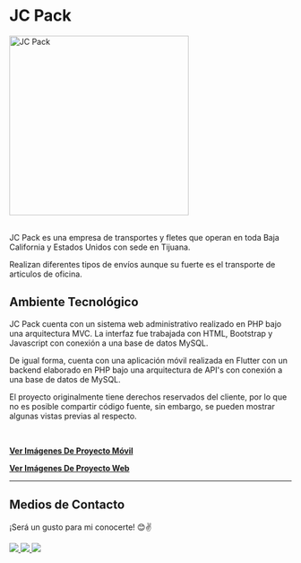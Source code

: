 # __JC Pack__

<div>
    <img src="https://res.cloudinary.com/daniel-dev23/image/upload/v1664388665/JC%20Pack/banner_bhfiht.jpg" alt="JC Pack" width="320px">
</div>

<br>

JC Pack es una empresa de transportes y fletes que operan en toda Baja California y Estados Unidos con sede en Tijuana.

Realizan diferentes tipos de envíos aunque su fuerte es el transporte de articulos de oficina.

## __Ambiente Tecnológico__

JC Pack cuenta con un sistema web administrativo realizado en PHP bajo una arquitectura MVC. La interfaz fue trabajada con HTML, Bootstrap y Javascript con conexión a una base de datos MySQL.

De igual forma, cuenta con una aplicación móvil realizada en Flutter con un backend elaborado en PHP bajo una arquitectura de API's con conexión a una base de datos de MySQL.

El proyecto originalmente tiene derechos reservados del cliente, por lo que no es posible compartir código fuente, sin embargo, se pueden mostrar algunas vistas previas al respecto.

<br>

__[Ver Imágenes De Proyecto Móvil](./app-mobile/thumbnails.md)__

__[Ver Imágenes De Proyecto Web](./app-web/thumbnails.md)__

---

## __Medios de Contacto__

¡Será un gusto para mi conocerte! 😊✌

<a href="mailto:danieldev.info@gmail.com">
    <img src="https://img.shields.io/badge/Gmail-D14836?style=for-the-badge&logo=gmail&logoColor=white">
</a>
<a href="https://www.linkedin.com/in/daniel-gonzalez-dev/">
    <img src="https://img.shields.io/badge/LinkedIn-0077B5?style=for-the-badge&logo=linkedin&logoColor=white">
</a>
<a href="https://github.com/Daniel-Dev23">
    <img src="https://img.shields.io/badge/GitHub-100000?style=for-the-badge&logo=github&logoColor=white">
</a>
